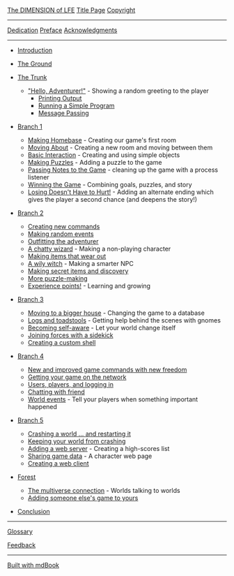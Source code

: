 [The DIMENSION of LFE](README.md)
[Title Page](fm/title-page.md)
[Copyright](fm/copyright.md)

--------------------

[Dedication](preface/dedication.md)
[Preface](preface/README.md)
[Acknowledgments](preface/acknowledgments.md)

--------------------

* [Introduction](./intro/README.md)
* [The Ground](./ground/README.md) 
* [The Trunk](./trunk/README.md)
  * ["Hello, Adventurer!"](./trunk/hello/README.md) - Showing a random greeting to the player
      * [Printing Output](./trunk/hello/print.md)
      * [Running a Simple Program](./trunk/hello/run.md)
      * [Message Passing](./trunk/hello/send.md)
      
* [Branch 1](./branch1/README.md)
  * [Making Homebase]() - Creating our game's first room
  * [Moving About]() - Creating a new room and moving between them
  * [Basic Interaction]() - Creating and using simple objects
  * [Making Puzzles]() - Adding a puzzle to the game
  * [Passing Notes to the Game]() - cleaning up the game with a process listener
  * [Winning the Game]() - Combining goals, puzzles, and story
  * [Losing Doesn't Have to Hurt!]() - Adding an alternate ending which gives the player a second chance (and deepens the story!)

* [Branch 2](./branch2/README.md)
  * [Creating new commands]()
  * [Making random events]()
  * [Outfitting the adventurer]()
  * [A chatty wizard]() - Making a non-playing character
  * [Making items that wear out]()
  * [A wily witch]() - Making a smarter NPC
  * [Making secret items and discovery]()
  * [More puzzle-making]()
  * [Experience points!]() - Learning and growing

* [Branch 3](./branch3/README.md)
  * [Moving to a bigger house]() - Changing the game to a database
  * [Logs and toadstools]() - Getting help behind the scenes with gnomes
  * [Becoming self-aware]() - Let your world change itself
  * [Joining forces with a sidekick]()
  * [Creating a custom shell]()
  
* [Branch 4](./branch4/README.md)  
  * [New and improved game commands with new freedom]()
  * [Getting your game on the network]()
  * [Users, players, and logging in]()
  * [Chatting with friend]()
  * [World events]() - Tell your players when something important happened


* [Branch 5](./branch5/README.md)
  * [Crashing a world … and restarting it]()
  * [Keeping your world from crashing]()
  * [Adding a web server]() - Creating a high-scores list
  * [Sharing game data]() - A character web page
  * [Creating a web client]()
  
* [Forest](./forest/README.md)
  * [The multiverse connection]() - Worlds talking to worlds
  * [Adding someone else's game to yours]()

* [Conclusion]()

--------------------

[Glossary](./glossary.md)

[Feedback](feedback.md)

--------------------

[Built with mdBook](redirects/mdbook.html)
